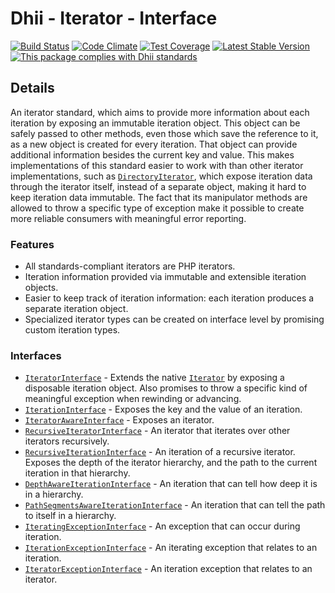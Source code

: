 # Dhii - Iterator - Interface

[![Build Status](https://travis-ci.org/Dhii/iterator-interface.svg?branch=develop)](https://travis-ci.org/dhii/iterator-interface)
[![Code Climate](https://codeclimate.com/github/Dhii/iterator-interface/badges/gpa.svg)](https://codeclimate.com/github/Dhii/iterator-interface)
[![Test Coverage](https://codeclimate.com/github/Dhii/iterator-interface/badges/coverage.svg)](https://codeclimate.com/github/Dhii/iterator-interface/coverage)
[![Latest Stable Version](https://poser.pugx.org/dhii/iterator-interface/version)](https://packagist.org/packages/dhii/iterator-interface)
[![This package complies with Dhii standards](https://img.shields.io/badge/Dhii-Compliant-green.svg?style=flat-square)][Dhii]

## Details
An iterator standard, which aims to provide more information about each iteration by exposing an immutable iteration
object. This object can be safely passed to other methods, even those which save the reference to it, as a new object
is created for every iteration. That object can provide additional information besides the current key and value.
This makes implementations of this standard easier to work with than other iterator implementations, such as
[`DirectoryIterator`], which expose iteration data through the iterator itself, instead of a separate object, making
it hard to keep iteration data immutable. The fact that its manipulator methods are allowed to throw a specific type
of exception make it possible to create more reliable consumers with meaningful error reporting.

### Features
- All standards-compliant iterators are PHP iterators.
- Iteration information provided via immutable and extensible iteration objects.
- Easier to keep track of iteration information: each iteration produces a separate iteration object.
- Specialized iterator types can be created on interface level by promising custom iteration types.

### Interfaces
- [`IteratorInterface`] - Extends the native [`Iterator`] by exposing a disposable iteration object. Also promises to
throw a specific kind of meaningful exception when rewinding or advancing.
- [`IterationInterface`] - Exposes the key and the value of an iteration.
- [`IteratorAwareInterface`] - Exposes an iterator.
- [`RecursiveIteratorInterface`] - An iterator that iterates over other iterators recursively.
- [`RecursiveIterationInterface`] - An iteration of a recursive iterator. Exposes the depth of the iterator hierarchy,
and the path to the current iteration in that hierarchy.
- [`DepthAwareIterationInterface`] - An iteration that can tell how deep it is in a hierarchy.
- [`PathSegmentsAwareIterationInterface`] - An iteration that can tell the path to itself in a hierarchy.
- [`IteratingExceptionInterface`] - An exception that can occur during iteration.
- [`IterationExceptionInterface`] - An iterating exception that relates to an iteration.
- [`IteratorExceptionInterface`] - An iteration exception that relates to an iterator.


[Dhii]: https://github.com/Dhii/dhii

[`DirectoryIterator`]:                              http://php.net/manual/en/class.directoryiterator.php
[`Iterator`]:                                       http://php.net/manual/en/class.iterator.php

[`IteratorInterface`]:                              src/IteratorInterface.php
[`IterationInterface`]:                             src/IterationInterface.php
[`IteratorAwareInterface`]:                         src/IteratorAwareInterface.php
[`IterationAwareInterface`]:                        src/IterationAwareInterface.php
[`RecursiveIteratorInterface`]:                     src/RecursiveIteratorInterface.php
[`RecursiveIterationInterface`]:                    src/RecursiveIterationInterface.php
[`DepthAwareIterationInterface`]:                   src/DepthAwareIterationInterface.php
[`PathSegmentsAwareIterationInterface`]:            src/PathSegmentsAwareIterationInterface.php
[`IteratingExceptionInterface`]:                    src/Exception/IteratingExceptionInterface.php
[`IterationExceptionInterface`]:                    src/Exception/IterationExceptionInterface.php
[`IteratorExceptionInterface`]:                     src/Exception/IteratorExceptionInterface.php
